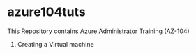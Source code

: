# azure104tuts

This Repository contains Azure Administrator Training (AZ-104)

1. Creating a Virtual machine

